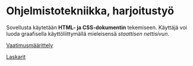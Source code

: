 # Ohjelmistotekniikka, harjoitustyö

Sovellusta käytetään **HTML- ja CSS-dokumentin** tekemiseen. Käyttäjä voi luoda graafisella käyttöliittymällä mieleisensä _staattisen nettisivun_.

[Vaatimusmäärittely](/dokumentaatio/vaatimusmaarittely.md)

[Laskarit](./laskarit/)



